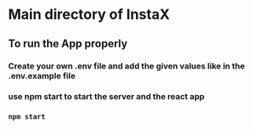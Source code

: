 # Main directory of InstaX

## To run the App properly

### Create your own .env file and add the given values like in the .env.example file

### use npm start to start the server and the react app

### `npm start`
